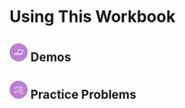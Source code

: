 # Using This Workbook

## ![Demos](./code.png) Demos

## ![Practice](./tasks.png) Practice Problems
